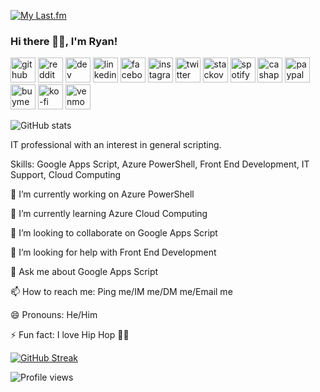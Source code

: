 <!--
**rjmccallumbigl/rjmccallumbigl** is a ✨ _special_ ✨ repository because its `README.md` (this file) appears on your GitHub profile.

Here are some ideas to get you started:

- 🔭 I’m currently working on ...
- 🌱 I’m currently learning ...
- 👯 I’m looking to collaborate on ...
- 🤔 I’m looking for help with ...
- 💬 Ask me about ...
- 📫 How to reach me: ...
- 😄 Pronouns: ...
- ⚡ Fun fact: ...
-->
[![My Last.fm](https://lastfm-recently-played.vercel.app/api?user=ryanmcslomo&count=10&width=600)](https://www.last.fm/user/ryanmcslomo)

### Hi there 👋🏿, I'm Ryan!
[<img src='https://cdn.jsdelivr.net/npm/simple-icons@3.0.1/icons/github.svg' alt='github' height='40'>](https://github.com/rjmccallumbigl) [<img src='https://cdn.jsdelivr.net/npm/simple-icons@3.0.1/icons/reddit.svg' alt='reddit' height='40'>](https://www.reddit.com/user/ryanmcslomo/)  [<img src='https://cdn.jsdelivr.net/npm/simple-icons@3.0.1/icons/dev-dot-to.svg' alt='dev' height='40'>](https://dev.to/ryanmcslomo)  [<img src='https://cdn.jsdelivr.net/npm/simple-icons@3.0.1/icons/linkedin.svg' alt='linkedin' height='40'>](https://www.linkedin.com/in/ryanjonathanmccallum/)  [<img src='https://cdn.jsdelivr.net/npm/simple-icons@3.0.1/icons/facebook.svg' alt='facebook' height='40'>](https://www.facebook.com/ryanjmccallum)  [<img src='https://cdn.jsdelivr.net/npm/simple-icons@3.0.1/icons/instagram.svg' alt='instagram' height='40'>](https://www.instagram.com/ryanmcslomo/)  [<img src='https://cdn.jsdelivr.net/npm/simple-icons@3.0.1/icons/twitter.svg' alt='twitter' height='40'>](https://twitter.com/ryanmcslomo)  [<img src='https://cdn.jsdelivr.net/npm/simple-icons@3.0.1/icons/stackoverflow.svg' alt='stackoverflow' height='40'>](https://stackoverflow.com/users/7954017)  [<img src='https://cdn.jsdelivr.net/npm/simple-icons@3.0.1/icons/spotify.svg' alt='spotify' height='40'>](https://open.spotify.com/playlist/6vyFk9ZoOAKnaqexRGWeiE)  [<img src='https://cdn.jsdelivr.net/npm/simple-icons@3.0.1/icons/cashapp.svg' alt='cashapp' height='40'>](https://cash.app/$ryanmcslomo)  [<img src='https://cdn.jsdelivr.net/npm/simple-icons@3.0.1/icons/paypal.svg' alt='paypal' height='40'>](https://paypal.me/ryanmcslomo)  [<img src='https://cdn.jsdelivr.net/npm/simple-icons@3.0.1/icons/buymeacoffee.svg' alt='buymeacoffee' height='40'>](https://www.buymeacoffee.com/ryanmcslomo)  [<img src='https://cdn.jsdelivr.net/npm/simple-icons@3.0.1/icons/ko-fi.svg' alt='ko-fi' height='40'>](https://ko-fi.com/ryanmcslomo)  [<img src='https://cdn.jsdelivr.net/npm/simple-icons@3.0.1/icons/venmo.svg' alt='venmo' height='40'>](https://www.venmo.com/u/ryanmcslomo)  

![GitHub stats](https://github-readme-stats.vercel.app/api?username=rjmccallumbigl&show_icons=true&include_all_commits=true&count_private=true&theme=github_dark)
<!-- ![== @rjmccallumbigl ==](https://arturssmirnovs.github.io/github-profile-readme-generator/images/banner.png) -->

IT professional with an interest in general scripting.

Skills: Google Apps Script, Azure PowerShell, Front End Development, IT Support, Cloud Computing

🔭 I’m currently working on Azure PowerShell 

🌱 I’m currently learning Azure Cloud Computing 

👯 I’m looking to collaborate on Google Apps Script 

🤔 I’m looking for help with Front End Development 

💬 Ask me about Google Apps Script 

📫 How to reach me: Ping me/IM me/DM me/Email me 

😄 Pronouns: He/Him 

⚡ Fun fact: I love Hip Hop 🤘🏿 

<!-- (Thank you [Arturs](https://github.com/arturssmirnovs/github-profile-readme-generator) for the generator!) -->

[![GitHub Streak](http://github-readme-streak-stats.herokuapp.com?user=rjmccallumbigl&theme=dark&stroke=1C37DD&border=C3D1D9&fire=C3D1D9&currStreakNum=1F6FEB&ring=58A6FF&currStreakLabel=58A6FF&sideNums=1F6FEB&sideLabels=58A6FF&dates=C3D1D9)](https://git.io/streak-stats)

<!-- [![trophy](https://github-profile-trophy.vercel.app/?username=rjmccallumbigl&no-bg=true)](https://github.com/ryo-ma/github-profile-trophy) -->

![Profile views](https://gpvc.arturio.dev/rjmccallumbigl)  
